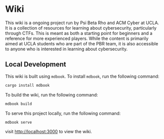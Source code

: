 # Wiki
This wiki is a ongoing project run by Psi Beta Rho and ACM Cyber at UCLA. It is a collection of resources for learning about cybersecurity, particularly through CTFs. This is meant as both a starting point for beginners and a reference for more experienced players. While the content is primarily aimed at UCLA students who are part of the PBR team, it is also accessible to anyone who is interested in learning about cybersecurity.

## Local Development
This wiki is built using `mdbook`. To install `mdbook`, run the following command:

```bash
cargo install mdbook
```

To build the wiki, run the following command:

```bash
mdbook build
```

To serve this project locally, run the following command:

```bash
mdbook serve
```

visit [http://localhost:3000](http://localhost:3000) to view the wiki.